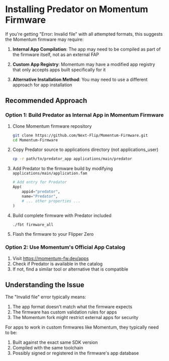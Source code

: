 # Installing Predator on Momentum Firmware

If you're getting "Error: Invalid file" with all attempted formats, this suggests the Momentum firmware may require:

1. **Internal App Compilation**: The app may need to be compiled as part of the firmware itself, not as an external FAP

2. **Custom App Registry**: Momentum may have a modified app registry that only accepts apps built specifically for it

3. **Alternative Installation Method**: You may need to use a different approach for app installation

## Recommended Approach

### Option 1: Build Predator as Internal App in Momentum Firmware

1. Clone Momentum firmware repository
   ```bash
   git clone https://github.com/Next-Flip/Momentum-Firmware.git
   cd Momentum-Firmware
   ```

2. Copy Predator source to applications directory (not applications_user)
   ```bash
   cp -r path/to/predator_app applications/main/predator
   ```

3. Add Predator to the firmware build by modifying `applications/main/application.fam`
   ```python
   # Add entry for Predator
   App(
       appid="predator",
       name="Predator",
       # ... other properties ...
   )
   ```

4. Build complete firmware with Predator included
   ```bash
   ./fbt firmware_all
   ```

5. Flash the firmware to your Flipper Zero

### Option 2: Use Momentum's Official App Catalog

1. Visit https://momentum-fw.dev/apps
2. Check if Predator is available in the catalog
3. If not, find a similar tool or alternative that is compatible

## Understanding the Issue

The "Invalid file" error typically means:
1. The app format doesn't match what the firmware expects
2. The firmware has custom validation rules for apps
3. The Momentum fork might restrict external apps for security

For apps to work in custom firmwares like Momentum, they typically need to be:
1. Built against the exact same SDK version
2. Compiled with the same toolchain
3. Possibly signed or registered in the firmware's app database
